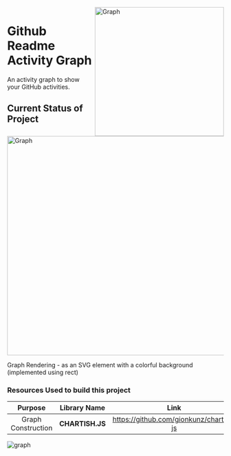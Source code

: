 <img align="right" src="https://github.com/Ashutosh00710/github-readme-activity-graph/blob/main/asset/graph.jpg" alt="Graph" height=300>

# Github Readme Activity Graph

An activity graph to show your GitHub activities.

## Current Status of Project

<img align="center" src="https://github.com/Ashutosh00710/github-readme-activity-graph/blob/main/asset/currentstatus.png" alt="Graph" width="510">

Graph Rendering - as an SVG element with a colorful background (implemented using rect)

### Resources Used to build this project

|      Purpose       |  Library Name   |                  Link                   |
| :----------------: | :-------------: | :-------------------------------------: |
| Graph Construction | **CHARTISH.JS** | https://github.com/gionkunz/chartist-js |

<img src="https://activity-graph.herokuapp.com/Ashutosh00710" alt="graph"/>
